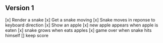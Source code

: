 ## Version 1
[x] Render a snake
[x] Get a snake moving
[x] Snake moves in reponse to keyboard direction
[x] Show an apple
[x] new apple appears when apple is eaten
[x] snake grows when eats apples
[x] game over when snake hits himself
[] keep score
